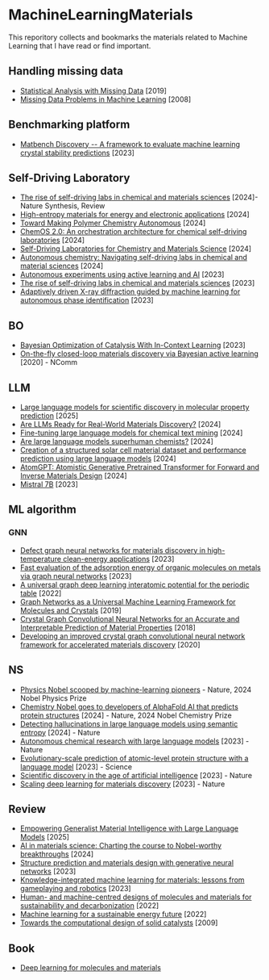 # MachineLearningMaterials

This reporitory collects and bookmarks the materials related to Machine Learning that I have read or find important.

## Handling missing data
- [Statistical Analysis with Missing Data](https://onlinelibrary.wiley.com/doi/book/10.1002/9781119482260) [2019]
- [Missing Data Problems in Machine Learning](https://people.cs.umass.edu/~marlin/research/phd_thesis/marlin-phd-thesis.pdf) [2008]

## Benchmarking platform
- [Matbench Discovery -- A framework to evaluate machine learning crystal stability predictions](https://arxiv.org/abs/2308.14920) [2023]

## Self-Driving Laboratory
- [The rise of self-driving labs in chemical and materials sciences](https://www.nature.com/articles/s44160-022-00231-0) [2024]- Nature Synthesis, Review
- [High-entropy materials for energy and electronic applications](https://www.nature.com/articles/s41578-018-0005-z) [2024]
- [Toward Making Polymer Chemistry Autonomous](https://pubs.acs.org/doi/10.1021/acsaenm.4c00214) [2024]
- [ChemOS 2.0: An orchestration architecture for chemical self-driving laboratories](https://www.cell.com/matter/abstract/S2590-2385(24)00195-4?_returnURL=https%3A%2F%2Flinkinghub.elsevier.com%2Fretrieve%2Fpii%2FS2590238524001954%3Fshowall%3Dtrue) [2024]
- [Self-Driving Laboratories for Chemistry and Materials Science](https://pubs.acs.org/doi/10.1021/acs.chemrev.4c00055?src=getftr&utm_source=wiley&getft_integrator=wiley) [2024]
- [Autonomous chemistry: Navigating self-driving labs in chemical and material sciences](https://www.cell.com/matter/abstract/S2590-2385(24)00322-9?_returnURL=https%3A%2F%2Flinkinghub.elsevier.com%2Fretrieve%2Fpii%2FS2590238524003229%3Fshowall%3Dtrue) [2024]
- [Autonomous experiments using active learning and AI](https://www.nature.com/articles/s41578-023-00588-4) [2023]
- [The rise of self-driving labs in chemical and materials sciences](https://www.nature.com/articles/s44160-022-00231-0) [2023]
- [Adaptively driven X-ray diffraction guided by machine learning for autonomous phase identification](https://www.nature.com/articles/s41524-023-00984-y) [2023]

## BO
- [Bayesian Optimization of Catalysis With In-Context Learning](https://arxiv.org/abs/2304.05341) [2023]
- [On-the-fly closed-loop materials discovery via Bayesian active learning](https://www.nature.com/articles/s41467-020-19597-w) [2020] - NComm

## LLM
- [Large language models for scientific discovery in molecular property prediction](https://www.nature.com/articles/s42256-025-00994-z) [2025]
- [Are LLMs Ready for Real-World Materials Discovery?](https://arxiv.org/abs/2402.05200) [2024]
- [Fine-tuning large language models for chemical text mining](https://pubs.rsc.org/en/content/articlelanding/2024/sc/d4sc00924j) [2024]
- [Are large language models superhuman chemists?](https://arxiv.org/abs/2404.01475) [2024]
- [Creation of a structured solar cell material dataset and performance prediction using large language models](https://www.cell.com/patterns/fulltext/S2666-3899(24)00054-0) [2024]
- [AtomGPT: Atomistic Generative Pretrained Transformer for Forward and Inverse Materials Design](https://pubs.acs.org/doi/10.1021/acs.jpclett.4c01126) [2024]
- [Mistral 7B](https://arxiv.org/abs/2310.06825) [2023]

## ML algorithm
### GNN
- [Defect graph neural networks for materials discovery in high-temperature clean-energy applications](https://www.nature.com/articles/s43588-023-00495-2) [2023]
- [Fast evaluation of the adsorption energy of organic molecules on metals via graph neural networks](https://www.nature.com/articles/s43588-023-00437-y) [2023]
- [A universal graph deep learning interatomic potential for the periodic table](https://www.nature.com/articles/s43588-022-00349-3) [2022]
- [Graph Networks as a Universal Machine Learning Framework for Molecules and Crystals](https://pubs.acs.org/doi/10.1021/acs.chemmater.9b01294) [2019]
- [Crystal Graph Convolutional Neural Networks for an Accurate and Interpretable Prediction of Material Properties](https://journals.aps.org/prl/abstract/10.1103/PhysRevLett.120.145301) [2018]
- [Developing an improved crystal graph convolutional neural network framework for accelerated materials discovery](https://journals.aps.org/prmaterials/abstract/10.1103/PhysRevMaterials.4.063801) [2020]

## NS
- [Physics Nobel scooped by machine-learning pioneers](https://www.nature.com/articles/d41586-024-03213-8) - Nature, 2024 Nobel Physics Prize
- [Chemistry Nobel goes to developers of AlphaFold AI that predicts protein structures](https://www.nature.com/articles/d41586-024-03214-7) [2024] - Nature, 2024 Nobel Chemistry Prize
- [Detecting hallucinations in large language models using semantic entropy](https://www.nature.com/articles/s41586-024-07421-0) [2024] - Nature
- [Autonomous chemical research with large language models](https://www.nature.com/articles/s41586-023-06792-0) [2023] - Nature
- [Evolutionary-scale prediction of atomic-level protein structure with a language model](https://www.science.org/doi/10.1126/science.ade2574) [2023] - Science
- [Scientific discovery in the age of artificial intelligence](https://www.nature.com/articles/s41586-023-06221-2) [2023] - Nature
- [Scaling deep learning for materials discovery](https://www.nature.com/articles/s41586-023-06735-9) [2023] - Nature

## Review
- [Empowering Generalist Material Intelligence with Large Language Models](https://advanced.onlinelibrary.wiley.com/doi/full/10.1002/adma.202502771?casa_token=IRGsdToEsD0AAAAA%3A6rWxZXRcLkL1K3yS1h6xKWwgu-g7e8FmwDJCURRyL6b_6Gp-mbphz0Zu2VmXDFcFLk5Y1lWNr8RBS2pj) [2025]
- [AI in materials science: Charting the course to Nobel-worthy breakthroughs](https://www.cell.com/matter/abstract/S2590-2385(24)00587-3?_returnURL=https%3A%2F%2Flinkinghub.elsevier.com%2Fretrieve%2Fpii%2FS2590238524005873%3Fshowall%3Dtrue) [2024]
- [Structure prediction and materials design with generative neural networks](https://www.nature.com/articles/s43588-023-00471-w) [2023]
- [Knowledge-integrated machine learning for materials: lessons from gameplaying and robotics](https://www.nature.com/articles/s41578-022-00513-1) [2023]
- [Human- and machine-centred designs of molecules and materials for sustainability and decarbonization](https://www.nature.com/articles/s41578-022-00466-5) [2022]
- [Machine learning for a sustainable energy future](https://www.nature.com/articles/s41578-022-00490-5) [2022]
- [Towards the computational design of solid catalysts](https://www.nature.com/articles/nchem.121) [2009]

## Book
- [Deep learning for molecules and materials](https://dmol.pub/index.html)
